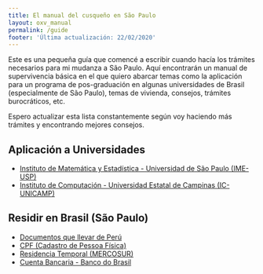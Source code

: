 ```yaml
---
title: El manual del cusqueño en São Paulo
layout: oxv_manual
permalink: /guide
footer: 'Última actualización: 22/02/2020'
---
```


Este es una pequeña guía que comencé a escribir cuando hacía los trámites necesarios para mi mudanza a São Paulo. Aquí encontrarán un manual de supervivencia básica en el que quiero abarcar temas como la aplicación para un programa de pos-graduación en algunas universidades de Brasil (especialmente de São Paulo), temas de vivienda, consejos, trámites burocráticos, etc.

Espero actualizar esta lista constantemente según voy haciendo más trámites y encontrando mejores consejos.

## Aplicación a Universidades

* [Instituto de Matemática y Estadística - Universidad de São Paulo (IME-USP)](ime)
* [Instituto de Computación - Universidad Estatal de Campinas (IC-UNICAMP)](https://www.google.com/)

## Residir en Brasil (São Paulo)

* [Documentos que llevar de Perú](docsfromperu)
* [CPF (Cadastro de Pessoa Física)](cpf)
* [Residencia Temporal (MERCOSUR)](crnm)
* [Cuenta Bancaria - Banco do Brasil](https://www.google.com/)
